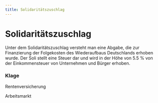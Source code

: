 ```yaml
---
title: Solidaritätszuschlag
---
```

# Solidaritätszuschlag

Unter dem Solidaritätszuschlag versteht man eine Abgabe, die zur Finanzierung der Folgekosten des Wiederaufbaus Deutschlands erhoben wurde. Der Soli stellt eine Steuer dar und wird in der Höhe von 5.5 % von der Einkommensteuer von Unternehmen und Bürger erhoben. 

### Klage

Rentenversicherung

Arbeitsmarkt